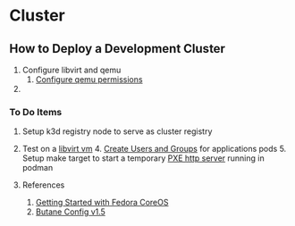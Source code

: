 # Cluster

## How to Deploy a Development Cluster

1. Configure libvirt and qemu
   1. [Configure qemu permissions](https://bbs.archlinux.org/viewtopic.php?pid=2028719#p2028719)
2. 

### To Do Items

1. Setup k3d registry node to serve as cluster registry
3. Test on a [libvirt vm](https://docs.fedoraproject.org/en-US/fedora-coreos/provisioning-libvirt/)
   4. [Create Users and Groups](https://docs.fedoraproject.org/en-US/fedora-coreos/authentication/) for applications pods
   5. Setup make target to start a temporary [PXE http server](https://docs.fedoraproject.org/en-US/fedora-coreos/remote-ign/) running in podman

1. References
   1. [Getting Started with Fedora CoreOS](https://docs.fedoraproject.org/en-US/fedora-coreos/getting-started/)
   2. [Butane Config v1.5](https://coreos.github.io/butane/config-fcos-v1_5/)